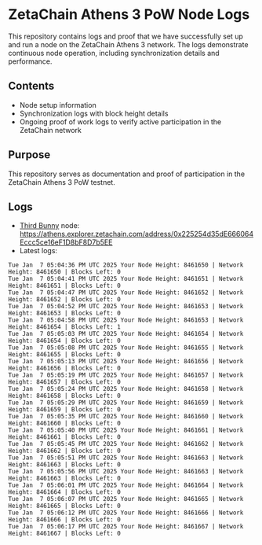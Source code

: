 # ZetaChain Athens 3 PoW Node Logs
This repository contains logs and proof that we have successfully set up and run a node on the ZetaChain Athens 3 network. The logs demonstrate continuous node operation, including synchronization details and performance.

## Contents
- Node setup information
- Synchronization logs with block height details
- Ongoing proof of work logs to verify active participation in the ZetaChain network

## Purpose
This repository serves as documentation and proof of participation in the ZetaChain Athens 3 PoW testnet.

## Logs

- [Third Bunny](https://thirdbunny.xyz/) node: https://athens.explorer.zetachain.com/address/0x225254d35dE666064Eccc5ce16eF1D8bF8D7b5EE
- Latest logs:
```
Tue Jan  7 05:04:36 PM UTC 2025 Your Node Height: 8461650 | Network Height: 8461650 | Blocks Left: 0
Tue Jan  7 05:04:41 PM UTC 2025 Your Node Height: 8461651 | Network Height: 8461651 | Blocks Left: 0
Tue Jan  7 05:04:47 PM UTC 2025 Your Node Height: 8461652 | Network Height: 8461652 | Blocks Left: 0
Tue Jan  7 05:04:52 PM UTC 2025 Your Node Height: 8461653 | Network Height: 8461653 | Blocks Left: 0
Tue Jan  7 05:04:58 PM UTC 2025 Your Node Height: 8461653 | Network Height: 8461654 | Blocks Left: 1
Tue Jan  7 05:05:03 PM UTC 2025 Your Node Height: 8461654 | Network Height: 8461654 | Blocks Left: 0
Tue Jan  7 05:05:08 PM UTC 2025 Your Node Height: 8461655 | Network Height: 8461655 | Blocks Left: 0
Tue Jan  7 05:05:13 PM UTC 2025 Your Node Height: 8461656 | Network Height: 8461656 | Blocks Left: 0
Tue Jan  7 05:05:19 PM UTC 2025 Your Node Height: 8461657 | Network Height: 8461657 | Blocks Left: 0
Tue Jan  7 05:05:24 PM UTC 2025 Your Node Height: 8461658 | Network Height: 8461658 | Blocks Left: 0
Tue Jan  7 05:05:29 PM UTC 2025 Your Node Height: 8461659 | Network Height: 8461659 | Blocks Left: 0
Tue Jan  7 05:05:35 PM UTC 2025 Your Node Height: 8461660 | Network Height: 8461660 | Blocks Left: 0
Tue Jan  7 05:05:40 PM UTC 2025 Your Node Height: 8461661 | Network Height: 8461661 | Blocks Left: 0
Tue Jan  7 05:05:45 PM UTC 2025 Your Node Height: 8461662 | Network Height: 8461662 | Blocks Left: 0
Tue Jan  7 05:05:51 PM UTC 2025 Your Node Height: 8461663 | Network Height: 8461663 | Blocks Left: 0
Tue Jan  7 05:05:56 PM UTC 2025 Your Node Height: 8461663 | Network Height: 8461663 | Blocks Left: 0
Tue Jan  7 05:06:01 PM UTC 2025 Your Node Height: 8461664 | Network Height: 8461664 | Blocks Left: 0
Tue Jan  7 05:06:07 PM UTC 2025 Your Node Height: 8461665 | Network Height: 8461665 | Blocks Left: 0
Tue Jan  7 05:06:12 PM UTC 2025 Your Node Height: 8461666 | Network Height: 8461666 | Blocks Left: 0
Tue Jan  7 05:06:17 PM UTC 2025 Your Node Height: 8461667 | Network Height: 8461667 | Blocks Left: 0
```
